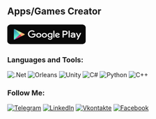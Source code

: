 ## Apps/Games Creator

<a href="https://play.google.com/store/apps/details?id=com.CartmansGame.TowerDefence3D" target="_blank">
  <img src="https://github.com/AlexeyShpavda/alexeyshpavda/blob/master/assets/google_play.png" alt="GooglePlay" width="180"/>
</a>

### Languages and Tools:
![.Net](https://img.shields.io/badge/-Core-090909?style=for-the-badge&logo=.net&logoColor=E5D3FF)
![Orleans](https://img.shields.io/badge/-Orleans-090909?style=for-the-badge&logo=orleans&logoColor=E5D3FF)
![Unity](https://img.shields.io/badge/-Unity-090909?style=for-the-badge&logo=unity&logoColor=E5D3FF)
![C#](https://img.shields.io/badge/-C%23-090909?style=for-the-badge&logo=C%23&logoColor=6296CC)
![Python](https://img.shields.io/badge/-Python-090909?style=for-the-badge&logo=Python&logoColor=6296CC)
![C++](https://img.shields.io/badge/-C++-090909?style=for-the-badge&logo=C%2b%2b&logoColor=6296CC)

### Follow Me:
[![Telegram](https://img.shields.io/badge/-Telegram-090909?style=for-the-badge&logo=telegram&logoColor=27A0D9)](https://t.me/koteyevlev)
[![LinkedIn](https://img.shields.io/badge/-LinkedIn-090909?style=for-the-badge&logo=linkedin&logoColor=007BB6)](https://www.linkedin.com/in/lev-k-447643155/)
[![Vkontakte](https://img.shields.io/badge/-Vkontakte-090909?style=for-the-badge&logo=Vk&logoColor=4F7DB3)](https://vk.com/lkoteev)
[![Facebook](https://img.shields.io/badge/-Facebook-090909?style=for-the-badge&logo=Facebook&logoColor=1195F5)](https://www.facebook.com/koteyevlev)
